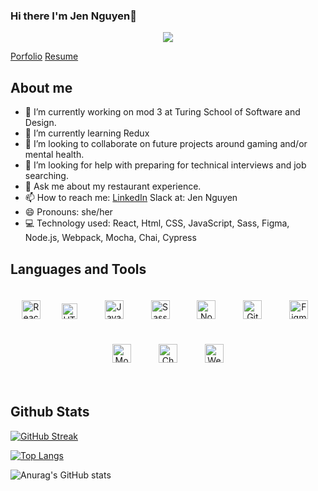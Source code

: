 ### Hi there I'm Jen Nguyen👋
<div id="header" align="center">
  <img src="https://media.giphy.com/media/LHZyixOnHwDDy/giphy.gif"/>
</div>

[Porfolio](https://terminal.turing.edu/profiles/2009)
[Resume](https://docs.google.com/document/d/1QXq9uOGXB6WczSyRoWiX2Vtb_aOcWrgWbsuREjA2c2M/edit?usp=sharing)

## About me 

- 🔭 I’m currently working on mod 3 at Turing School of Software and Design.
- 🌱 I’m currently learning Redux 
- 👯 I’m looking to collaborate on future projects around gaming and/or mental health. 
- 🤔 I’m looking for help with preparing for technical interviews and job searching. 
- 💬 Ask me about my restaurant experience.
- 📫 How to reach me: 
[LinkedIn](https://www.linkedin.com/in/jennifer-nguyen0615)
Slack at: Jen Nguyen
- 😄 Pronouns: she/her
- 💻 Technology used: React, Html, CSS, JavaScript, Sass, Figma, Node.js, Webpack, Mocha, Chai, Cypress


## Languages and Tools  
<div align="center">  
<a href="https://reactjs.org/" target="_blank"><img style="margin: 10px" src="https://profilinator.rishav.dev/skills-assets/react-original-wordmark.svg" alt="React" height="30" /></a>  
<a href="https://en.wikipedia.org/wiki/HTML5" target="_blank"><img style="margin: 20px" src="https://profilinator.rishav.dev/skills-assets/html5-original-wordmark.svg" alt="HTML5" height="25" /></a>  
<a href="https://www.javascript.com/" target="_blank"><img style="margin: 20px" src="https://profilinator.rishav.dev/skills-assets/javascript-original.svg" alt="JavaScript" height="30" /></a>  
<a href="https://sass-lang.com/" target="_blank"><img style="margin: 20px" src="https://profilinator.rishav.dev/skills-assets/sass-original.svg" alt="Sass" height="30" /></a>  
<a href="https://nodejs.org/" target="_blank"><img style="margin: 20px" src="https://profilinator.rishav.dev/skills-assets/nodejs-original-wordmark.svg" alt="Node.js" height="30" /></a>  
<a href="https://github.com/" target="_blank"><img style="margin: 20px" src="https://profilinator.rishav.dev/skills-assets/git-scm-icon.svg" alt="Git" height="30" /></a>  
<a href="https://www.figma.com/" target="_blank"><img style="margin: 20px" src="https://profilinator.rishav.dev/skills-assets/figma-icon.svg" alt="Figma" height="30" /></a>  
<a href="https://mochajs.org/" target="_blank"><img style="margin: 20px" src="https://profilinator.rishav.dev/skills-assets/mocha.png" alt="Mocha" height="30" /></a>  
<a href="https://www.chaijs.com/" target="_blank"><img style="margin: 20px" src="https://profilinator.rishav.dev/skills-assets/chai.png" alt="Chai" height="30" /></a>  
<a href="https://webpack.js.org/" target="_blank"><img style="margin: 20px" src="https://profilinator.rishav.dev/skills-assets/webpack-original.svg" alt="Webpack" height="30" /></a>  
</div>  
<br>

## Github Stats  

[![GitHub Streak](https://streak-stats.demolab.com/?user=Jnguyen615&theme=violet-punch)](https://git.io/streak-stats)

[![Top Langs](https://github-readme-stats.vercel.app/api/top-langs/?username=Jnguyen615&layout=compact&theme=vision-friendly-dark)](https://github.com/anuraghazra/github-readme-stats)

![Anurag's GitHub stats](https://github-readme-stats.vercel.app/api?username=Jnguyen615&show_icons=true&theme=tokyonight)
